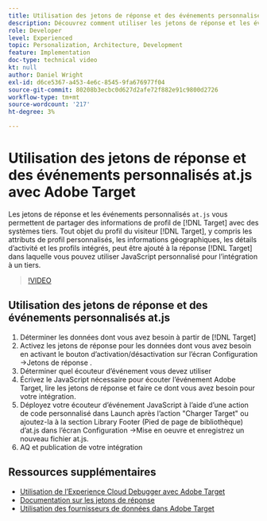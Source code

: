 ```yaml
---
title: Utilisation des jetons de réponse et des événements personnalisés at.js
description: Découvrez comment utiliser les jetons de réponse et les événements personnalisés at.js pour partager des informations de profil de Target avec des systèmes tiers.
role: Developer
level: Experienced
topic: Personalization, Architecture, Development
feature: Implementation
doc-type: technical video
kt: null
author: Daniel Wright
exl-id: d6ce5367-a453-4e6c-8545-9fa676977f04
source-git-commit: 80208b3ecbc0d627d2afe72f882e91c9800d2726
workflow-type: tm+mt
source-wordcount: '217'
ht-degree: 3%

---
```


# Utilisation des jetons de réponse et des événements personnalisés at.js avec Adobe Target

Les jetons de réponse et les événements personnalisés `at.js` vous permettent de partager des informations de profil de [!DNL Target] avec des systèmes tiers. Tout objet du profil du visiteur [!DNL Target], y compris les attributs de profil personnalisés, les informations géographiques, les détails d’activité et les profils intégrés, peut être ajouté à la réponse [!DNL Target] dans laquelle vous pouvez utiliser JavaScript personnalisé pour l’intégration à un tiers.

>[!VIDEO](https://video.tv.adobe.com/v/23253/?quality=12)

## Utilisation des jetons de réponse et des événements personnalisés at.js

1. Déterminer les données dont vous avez besoin à partir de [!DNL Target]
1. Activez les jetons de réponse pour les données dont vous avez besoin en activant le bouton d’activation/désactivation sur l’écran Configuration ->Jetons de réponse .
1. Déterminer quel écouteur d’événement vous devez utiliser
1. Écrivez le JavaScript nécessaire pour écouter l’événement Adobe Target, lire les jetons de réponse et faire ce dont vous avez besoin pour votre intégration.
1. Déployez votre écouteur d’événement JavaScript à l’aide d’une action de code personnalisé dans Launch après l’action &quot;Charger Target&quot; ou ajoutez-la à la section Library Footer (Pied de page de bibliothèque) d’at.js dans l’écran Configuration ->Mise en oeuvre et enregistrez un nouveau fichier at.js.
1. AQ et publication de votre intégration

## Ressources supplémentaires

* [Utilisation de l’Experience Cloud Debugger avec Adobe Target](../troubleshooting/troubleshoot-with-the-experience-cloud-debugger.md)
* [Documentation sur les jetons de réponse](https://experienceleague.adobe.com/docs/target/using/administer/response-tokens.html?lang=en)
* [Utilisation des fournisseurs de données dans Adobe Target](use-data-providers-to-integrate-third-party-data.md)
